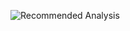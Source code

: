 ![Recommended Analysis ](https://github.com/user-attachments/assets/aabb6413-7caa-4573-9f94-dad21af21fc7)
